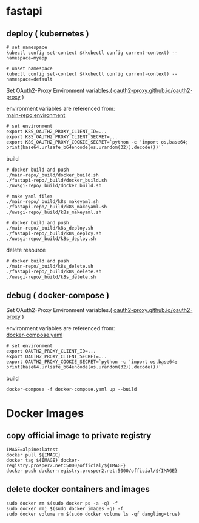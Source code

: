 # fastapi


## deploy ( kubernetes )


```
# set namespace
kubectl config set-context $(kubectl config current-context) --namespace=myapp

# unset namespace
kubectl config set-context $(kubectl config current-context) --namespace=default
```

Set OAuth2-Proxy Environment variables.( [oauth2-proxy.github.io/oauth2-proxy](https://oauth2-proxy.github.io/oauth2-proxy/docs/configuration/overview/#environment-variables) )

environment variables are referenced from:  
[main-repo:environment](https://github.com/bashaway/k8s-myapp/blob/main/main-repo/deploy/tmpl/environment#L7-L9)  

```
# set environment
export K8S_OAUTH2_PROXY_CLIENT_ID=...
export K8S_OAUTH2_PROXY_CLIENT_SECRET=...
export K8S_OAUTH2_PROXY_COOKIE_SECRET=`python -c 'import os,base64; print(base64.urlsafe_b64encode(os.urandom(32)).decode())'`
```

build

```
# docker build and push
./main-repo/_build/docker_build.sh
./fastapi-repo/_build/docker_build.sh
./uwsgi-repo/_build/docker_build.sh

# make yaml files
./main-repo/_build/k8s_makeyaml.sh
./fastapi-repo/_build/k8s_makeyaml.sh
./uwsgi-repo/_build/k8s_makeyaml.sh

# docker build and push
./main-repo/_build/k8s_deploy.sh
./fastapi-repo/_build/k8s_deploy.sh
./uwsgi-repo/_build/k8s_deploy.sh

```

delete resource

```
# docker build and push
./main-repo/_build/k8s_delete.sh
./fastapi-repo/_build/k8s_delete.sh
./uwsgi-repo/_build/k8s_delete.sh

```


## debug ( docker-compose )

Set OAuth2-Proxy Environment variables.( [oauth2-proxy.github.io/oauth2-proxy](https://oauth2-proxy.github.io/oauth2-proxy/docs/configuration/overview/#environment-variables) )

environment variables are referenced from:  
[docker-compose.yaml](https://github.com/bashaway/k8s-myapp/blob/main/docker-compose.yaml#L72-L74)

```
# set environment
export OAUTH2_PROXY_CLIENT_ID=...
export OAUTH2_PROXY_CLIENT_SECRET=...
export OAUTH2_PROXY_COOKIE_SECRET=`python -c 'import os,base64; print(base64.urlsafe_b64encode(os.urandom(32)).decode())'`
```

build

```
docker-compose -f docker-compose.yaml up --build 

```


# Docker Images

## copy official image to private registry

```
IMAGE=alpine:latest
docker pull ${IMAGE}
docker tag ${IMAGE} docker-registry.prosper2.net:5000/official/${IMAGE}
docker push docker-registry.prosper2.net:5000/official/${IMAGE}

```


## delete docker containers and images

```
sudo docker rm $(sudo docker ps -a -q) -f
sudo docker rmi $(sudo docker images -q) -f
sudo docker volume rm $(sudo docker volume ls -qf dangling=true)

```


